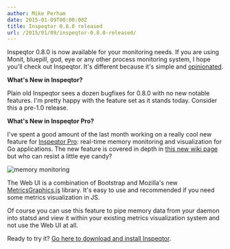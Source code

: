 ```yaml
---
author: Mike Perham
date: 2015-01-09T00:00:00Z
title: Inspeqtor 0.8.0 released
url: /2015/01/09/inspeqtor-0.8.0-released/
---
```


Inspeqtor 0.8.0 is now available for your monitoring needs.  If you are using Monit, bluepill, god, eye
or any other process monitoring system, I hope you'll check out Inspeqtor.  It's different
because it's simple and [opinionated](https://github.com/mperham/inspeqtor/wiki/Design).

**What's New in Inspeqtor?**

Plain old Inspeqtor sees a dozen bugfixes for 0.8.0 with no new notable features.  I'm pretty happy
with the feature set as it stands today.  Consider this a pre-1.0 release.

**What's New in Inspeqtor Pro?**

I've spent a good amount of the last month working on a really cool new feature for [Inspeqtor Pro](http://contribsys.com/inspeqtor):
real-time memory monitoring and visualization for Go applications.  The new feature is covered in depth in
[this new wiki page](https://github.com/mperham/inspeqtor/wiki/Pro-Go-Memory-Monitoring) but who can resist
a little eye candy?

![memory monitoring](https://cloud.githubusercontent.com/assets/2911/5670572/fde0b112-9735-11e4-8161-6df283d090bc.png)

The Web UI is a combination of Bootstrap and Mozilla's new [MetricsGraphics.js](http://metricsgraphicsjs.org/)
library.  It's easy to use and recommended if you need some metrics visualization in JS.

Of course you can use this feature to pipe memory data from your daemon into statsd and view it within
your existing metrics visualization system and not use the Web UI at all.

Ready to try it?  [Go here to download and install Inspeqtor](https://github.com/mperham/inspeqtor/wiki#getting-started).
